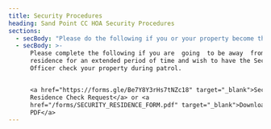 ```yaml
---
title: Security Procedures
heading: Sand Point CC HOA Security Procedures
sections:
  - secBody: "Please do the following if you or your property become the victim of any type of crime no matter how small.\n\n1. Call the police and report it.  You can call 911 and tell them it is a non-emergency call or call the North Precinct at (206) 625-5011.  The majority of crime statements can be taken over the phone and require no officer visit. \r\r\n2. Contact Anita Hearl at 206-250-5944 or ahearl@windermere.com to report as well. Anita will inform the property manager or Security Guard. If appropriate an email \"Security Alert\" will go out to the community.\r\r\n3. Contact the security guard at 206-517-7962 if there is an issue during their hours. Solicitors, loud parties, suspicious behavior etc are all acceptable phone calls to make."
  - secBody: >-
      Please complete the following if you are  going  to be away  from your
      residence for an extended period of time and wish to have the Security
      Officer check your property during patrol.


      <a href="https://forms.gle/Be7Y8Y3rHs7tNZc18" target="_blank">Security
      Residence Check Request</a> or <a
      href="/forms/SECURITY_RESIDENCE_FORM.pdf" target="_blank">Download as a
      PDF</a>
---
```


